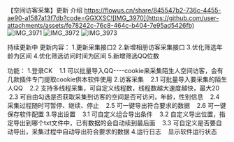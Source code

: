 【空间访客采集】更新
介绍
https://flowus.cn/share/845547b2-736c-4455-ae90-a1587a13f7db?code=GGXXSC![IMG_3970](https://github.com/user-attachments/assets/fe78242c-76c8-464c-b404-7e95ad5426fb)
![IMG_3971](https://github.com/user-attachments/assets/697e004f-c246-4b3e-aa6f-e10d5150d82f)
![IMG_3972](https://github.com/user-attachments/assets/e1a7531d-bed2-4b0f-a040-db15c7662383)
![IMG_3973](https://github.com/user-attachments/assets/eae0da3d-10c7-426e-a342-583e86eecfa4)

持续更新中 更新内容：
1.更新采集接口2
2.新增相册访客采集接口
3.优化筛选年龄为区间
4.优化筛选访问时间为区间
5.新增筛选QQ位数

功能：
1.登录CK
   1.1 可以批量导入QQ----cookie来采集陌生人空间访客，会有几款插件专门提取cookie供本软件使用
2.访客采集
   2.1 可批量导入要采集的陌生人QQ
   2.2 支持多线程采集，可自定义线程数，线程数越大速度越快，最大20
   2.3 可自由勾选是否获取采集到访客的空间是否可访问，年龄，性别信息
   2.4 采集过程随时可暂停、继续、停止
   2.5 可一键导出符合要求的数据
   2.6 可一键保存软件配置
3.导出设置
   3.1 可自定义组合导出条件
   3.2 自定义导出位置，指定导出到哪个txt文件中，已有数据的会自动续到最后面
   3.3 可自定义是否要自动导出，采集过程中自动导出符合要求的数据
4.运行日志
   显示软件运行状态
   
